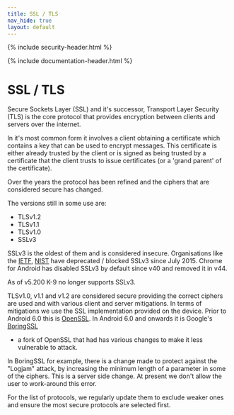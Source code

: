 ```yaml
---
title: SSL / TLS 
nav_hide: true 
layout: default
---
```


{% include security-header.html %}

{% include documentation-header.html %}

# SSL / TLS

Secure Sockets Layer (SSL) and it's successor, Transport Layer Security (TLS) is the core protocol that provides encryption between clients and servers over the internet.

In it's most common form it involves a client obtaining a certificate which contains a key that can be used to encrypt messages. This certificate is either already trusted by the client or is signed as being trusted by a certificate that the client trusts to issue certificates (or a 'grand parent' of the certificate).

Over the years the protocol has been refined and the ciphers that are considered secure has changed.

The versions still in some use are:

* TLSv1.2
* TLSv1.1
* TLSv1.0
* SSLv3

SSLv3 is the oldest of them and is considered insecure. Organisations like the <a href="https://tools.ietf.org/html/rfc7568">IETF</a>, <a href="http://csrc.nist.gov/groups/STM/cmvp/documents/fips140-2/FIPS1402IG.pdf">NIST</a> have deprecated / blocked SSLv3 since July 2015. Chrome for Android has disabled SSLv3 by default since v40 and removed it in v44.

As of v5.200 K-9 no longer supports SSLv3.

TLSv1.0, v1.1 and v1.2 are considered secure providing the correct ciphers are used and with various client and server mitigations. 
In terms of mitigations we use the SSL implementation provided on the device. 
Prior to Android 6.0 this is <a href="https://www.openssl.org.">OpenSSL</a>. 
In Android 6.0 and onwards it is Google's <a href="http://developer.android.com/about/versions/marshmallow/android-6.0-changes.html#boringSSL">BoringSSL</a>
 - a fork of OpenSSL that had has various changes to make it less vulnerable to attack.

In BoringSSL for example, there is a change made to protect against the "Logjam" attack, by increasing the minimum length of a parameter in some of the ciphers. This is a server side change. At present we don't allow the user to work-around this error.

For the list of protocols, we regularly update them to exclude weaker ones and ensure the most secure protocols are selected first.
